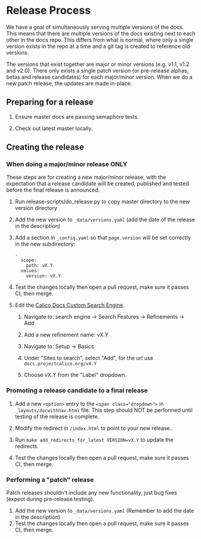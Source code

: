 # Release Process

We have a goal of simultaneously serving multiple versions of the docs. This
means that there are multiple versions of the docs existing next to each other
in the docs repo. This differs from what is normal, where only a single version
exists in the repo at a time and a git tag is created to reference old versions.

The versions that exist together are major or minor versions (e.g. v1.1, v1.2
and v2.0). There only exists a single patch version (or pre-release
alphas, betas and release candidates) for each major/minor version. When
we do a new patch release, the updates are made in-place.


## Preparing for a release

1. Ensure master docs are passing semaphore tests.

2. Check out latest master locally.

## Creating the release

### When doing a major/minor release ONLY

These steps are for creating a new major/minor release, with the expectation that a release candidate will be created, published and tested before the final release is announced.

1. Run release-scripts/do_release.py to copy master directory to the new version directory
2. Add the new version to `_data/versions.yaml` (add the date of the release in the description)
3. Add a section in `_config.yaml` so that `page.version` will be set correctly in the new subdirectory:

   ```
   -
     scope:
       path: vX.Y
     values:
       version: vX.Y
   ```

4. Test the changes locally then open a pull request, make sure it passes CI, then merge.

6. Edit the [Calico Docs Custom Search Engine](cse.google.com/).

   1. Navigate to: search engine -> Search Features -> Refinements -> Add

   2. Add a new refinement name: vX.Y

   3. Navigate to: Setup -> Basics

   4. Under "Sites to search", select "Add", for the url use `docs.projectcalico.org/vX.Y`

   5. Choose vX.Y from the "Label" dropdown.

### Promoting a release candidate to a final release
1. Add a new `<option>` entry to the `<span class="dropdown">` in `_layouts/docwithnav.html` file. This step should NOT be performed until testing of the release is complete.

2. Modify the redirect in `/index.html` to point to your new release.. 
 
3. Run `make add_redirects_for_latest VERSION=vX.Y` to update the redirects. 

4. Test the changes locally then open a pull request, make sure it passes CI, then merge.

### Performing a "patch" release
Patch releases shouldn't include any new functionality, just bug fixes (expect during pre-release testing).

1. Add the new version to `_data/versions.yaml` (Remember to add the date in the description)
2. Test the changes locally then open a pull request, make sure it passes CI, then merge.
